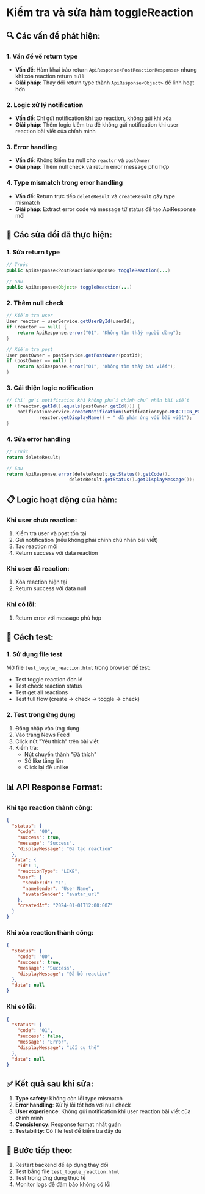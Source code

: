 # Kiểm tra và sửa hàm toggleReaction

## 🔍 **Các vấn đề phát hiện:**

### 1. **Vấn đề về return type**
- **Vấn đề**: Hàm khai báo return `ApiResponse<PostReactionResponse>` nhưng khi xóa reaction return `null`
- **Giải pháp**: Thay đổi return type thành `ApiResponse<Object>` để linh hoạt hơn

### 2. **Logic xử lý notification**
- **Vấn đề**: Chỉ gửi notification khi tạo reaction, không gửi khi xóa
- **Giải pháp**: Thêm logic kiểm tra để không gửi notification khi user reaction bài viết của chính mình

### 3. **Error handling**
- **Vấn đề**: Không kiểm tra null cho `reactor` và `postOwner`
- **Giải pháp**: Thêm null check và return error message phù hợp

### 4. **Type mismatch trong error handling**
- **Vấn đề**: Return trực tiếp `deleteResult` và `createResult` gây type mismatch
- **Giải pháp**: Extract error code và message từ status để tạo ApiResponse mới

## 🔧 **Các sửa đổi đã thực hiện:**

### 1. **Sửa return type**
```java
// Trước
public ApiResponse<PostReactionResponse> toggleReaction(...)

// Sau  
public ApiResponse<Object> toggleReaction(...)
```

### 2. **Thêm null check**
```java
// Kiểm tra user
User reactor = userService.getUserById(userId);
if (reactor == null) {
    return ApiResponse.error("01", "Không tìm thấy người dùng");
}

// Kiểm tra post
User postOwner = postService.getPostOwner(postId);
if (postOwner == null) {
    return ApiResponse.error("01", "Không tìm thấy bài viết");
}
```

### 3. **Cải thiện logic notification**
```java
// Chỉ gửi notification khi không phải chính chủ nhân bài viết
if (!reactor.getId().equals(postOwner.getId())) {
    notificationService.createNotification(NotificationType.REACTION_POST, postOwner,
            reactor.getDisplayName() + " đã phản ứng với bài viết");
}
```

### 4. **Sửa error handling**
```java
// Trước
return deleteResult;

// Sau
return ApiResponse.error(deleteResult.getStatus().getCode(), 
                       deleteResult.getStatus().getDisplayMessage());
```

## 📋 **Logic hoạt động của hàm:**

### **Khi user chưa reaction:**
1. Kiểm tra user và post tồn tại
2. Gửi notification (nếu không phải chính chủ nhân bài viết)
3. Tạo reaction mới
4. Return success với data reaction

### **Khi user đã reaction:**
1. Xóa reaction hiện tại
2. Return success với data null

### **Khi có lỗi:**
1. Return error với message phù hợp

## 🧪 **Cách test:**

### 1. **Sử dụng file test**
Mở file `test_toggle_reaction.html` trong browser để test:
- Test toggle reaction đơn lẻ
- Test check reaction status
- Test get all reactions
- Test full flow (create → check → toggle → check)

### 2. **Test trong ứng dụng**
1. Đăng nhập vào ứng dụng
2. Vào trang News Feed
3. Click nút "Yêu thích" trên bài viết
4. Kiểm tra:
   - Nút chuyển thành "Đã thích"
   - Số like tăng lên
   - Click lại để unlike

## 📊 **API Response Format:**

### **Khi tạo reaction thành công:**
```json
{
  "status": {
    "code": "00",
    "success": true,
    "message": "Success",
    "displayMessage": "Đã tạo reaction"
  },
  "data": {
    "id": 1,
    "reactionType": "LIKE",
    "user": {
      "senderId": "1",
      "nameSender": "User Name",
      "avatarSender": "avatar_url"
    },
    "createdAt": "2024-01-01T12:00:00Z"
  }
}
```

### **Khi xóa reaction thành công:**
```json
{
  "status": {
    "code": "00",
    "success": true,
    "message": "Success",
    "displayMessage": "Đã bỏ reaction"
  },
  "data": null
}
```

### **Khi có lỗi:**
```json
{
  "status": {
    "code": "01",
    "success": false,
    "message": "Error",
    "displayMessage": "Lỗi cụ thể"
  },
  "data": null
}
```

## ✅ **Kết quả sau khi sửa:**

1. **Type safety**: Không còn lỗi type mismatch
2. **Error handling**: Xử lý lỗi tốt hơn với null check
3. **User experience**: Không gửi notification khi user reaction bài viết của chính mình
4. **Consistency**: Response format nhất quán
5. **Testability**: Có file test để kiểm tra đầy đủ

## 🚀 **Bước tiếp theo:**

1. Restart backend để áp dụng thay đổi
2. Test bằng file `test_toggle_reaction.html`
3. Test trong ứng dụng thực tế
4. Monitor logs để đảm bảo không có lỗi
